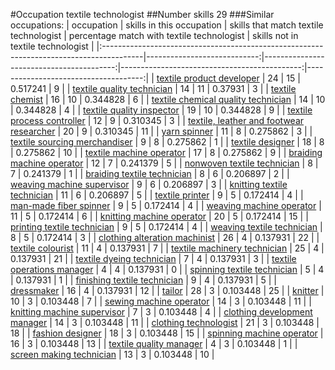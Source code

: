 #Occupation textile technologist
##Number skills 29
###Similar occupations:
| occupation                                                                              |   skills in this occupation |   skills that match textile technologist |   percentage match with textile technologist |   skills not in textile technologist |
|:----------------------------------------------------------------------------------------|----------------------------:|-----------------------------------------:|---------------------------------------------:|-------------------------------------:|
| [textile product developer](textile_product_developer.md)                               |                          24 |                                       15 |                                     0.517241 |                                    9 |
| [textile quality technician](textile_quality_technician.md)                             |                          14 |                                       11 |                                     0.37931  |                                    3 |
| [textile chemist](textile_chemist.md)                                                   |                          16 |                                       10 |                                     0.344828 |                                    6 |
| [textile chemical quality technician](textile_chemical_quality_technician.md)           |                          14 |                                       10 |                                     0.344828 |                                    4 |
| [textile quality inspector](textile_quality_inspector.md)                               |                          19 |                                       10 |                                     0.344828 |                                    9 |
| [textile process controller](textile_process_controller.md)                             |                          12 |                                        9 |                                     0.310345 |                                    3 |
| [textile, leather and footwear researcher](textile,_leather_and_footwear_researcher.md) |                          20 |                                        9 |                                     0.310345 |                                   11 |
| [yarn spinner](yarn_spinner.md)                                                         |                          11 |                                        8 |                                     0.275862 |                                    3 |
| [textile sourcing merchandiser](textile_sourcing_merchandiser.md)                       |                           9 |                                        8 |                                     0.275862 |                                    1 |
| [textile designer](textile_designer.md)                                                 |                          18 |                                        8 |                                     0.275862 |                                   10 |
| [textile machine operator](textile_machine_operator.md)                                 |                          17 |                                        8 |                                     0.275862 |                                    9 |
| [braiding machine operator](braiding_machine_operator.md)                               |                          12 |                                        7 |                                     0.241379 |                                    5 |
| [nonwoven  textile technician](nonwoven__textile_technician.md)                         |                           8 |                                        7 |                                     0.241379 |                                    1 |
| [braiding textile technician](braiding_textile_technician.md)                           |                           8 |                                        6 |                                     0.206897 |                                    2 |
| [weaving machine supervisor](weaving_machine_supervisor.md)                             |                           9 |                                        6 |                                     0.206897 |                                    3 |
| [knitting textile technician](knitting_textile_technician.md)                           |                          11 |                                        6 |                                     0.206897 |                                    5 |
| [textile printer](textile_printer.md)                                                   |                           9 |                                        5 |                                     0.172414 |                                    4 |
| [man-made fiber spinner](man-made_fiber_spinner.md)                                     |                           9 |                                        5 |                                     0.172414 |                                    4 |
| [weaving machine operator](weaving_machine_operator.md)                                 |                          11 |                                        5 |                                     0.172414 |                                    6 |
| [knitting machine operator](knitting_machine_operator.md)                               |                          20 |                                        5 |                                     0.172414 |                                   15 |
| [printing textile technician](printing_textile_technician.md)                           |                           9 |                                        5 |                                     0.172414 |                                    4 |
| [weaving textile technician](weaving_textile_technician.md)                             |                           8 |                                        5 |                                     0.172414 |                                    3 |
| [clothing alteration machinist](clothing_alteration_machinist.md)                       |                          26 |                                        4 |                                     0.137931 |                                   22 |
| [textile colourist](textile_colourist.md)                                               |                          11 |                                        4 |                                     0.137931 |                                    7 |
| [textile machinery technician](textile_machinery_technician.md)                         |                          25 |                                        4 |                                     0.137931 |                                   21 |
| [textile dyeing technician](textile_dyeing_technician.md)                               |                           7 |                                        4 |                                     0.137931 |                                    3 |
| [textile operations manager](textile_operations_manager.md)                             |                           4 |                                        4 |                                     0.137931 |                                    0 |
| [spinning textile technician](spinning_textile_technician.md)                           |                           5 |                                        4 |                                     0.137931 |                                    1 |
| [finishing textile technician](finishing_textile_technician.md)                         |                           9 |                                        4 |                                     0.137931 |                                    5 |
| [dressmaker](dressmaker.md)                                                             |                          16 |                                        4 |                                     0.137931 |                                   12 |
| [tailor](tailor.md)                                                                     |                          28 |                                        3 |                                     0.103448 |                                   25 |
| [knitter](knitter.md)                                                                   |                          10 |                                        3 |                                     0.103448 |                                    7 |
| [sewing machine operator](sewing_machine_operator.md)                                   |                          14 |                                        3 |                                     0.103448 |                                   11 |
| [knitting machine supervisor](knitting_machine_supervisor.md)                           |                           7 |                                        3 |                                     0.103448 |                                    4 |
| [clothing development manager](clothing_development_manager.md)                         |                          14 |                                        3 |                                     0.103448 |                                   11 |
| [clothing technologist](clothing_technologist.md)                                       |                          21 |                                        3 |                                     0.103448 |                                   18 |
| [fashion designer](fashion_designer.md)                                                 |                          18 |                                        3 |                                     0.103448 |                                   15 |
| [spinning machine operator](spinning_machine_operator.md)                               |                          16 |                                        3 |                                     0.103448 |                                   13 |
| [textile quality manager](textile_quality_manager.md)                                   |                           4 |                                        3 |                                     0.103448 |                                    1 |
| [screen making technician](screen_making_technician.md)                                 |                          13 |                                        3 |                                     0.103448 |                                   10 |
